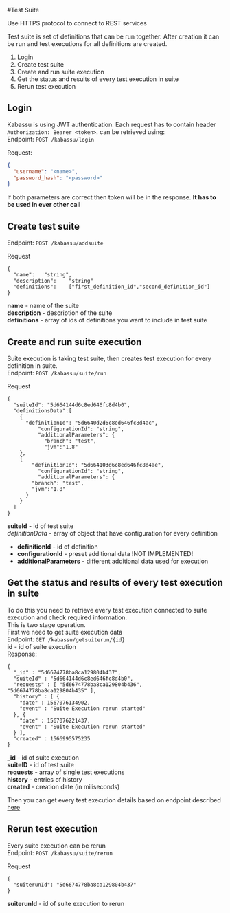 #Test Suite

Use HTTPS protocol to connect to REST services

Test suite is set of definitions that can be run together. After creation it can be run and test executions for all definitions are created. 
1. Login
2. Create test suite
3. Create and run suite execution
4. Get the status and results of every test execution in suite
5. Rerun test execution

## Login

Kabassu is using JWT authentication. Each request has to contain header `Authorization: Bearer <token>`. _<token>_ can be retrieved using:  
Endpoint: `POST /kabassu/login`

Request:
```json
{
  "username": "<name>",
  "password_hash": "<password>"
}
```

If both parameters are correct then token will be in the response. **It has to be used in ever other call**

## Create test suite
Endpoint: ``POST /kabassu/addsuite``  

Request
```
{
  "name":	"string",
  "description":	"string"
  "definitions":	["first_definition_id","second_definition_id"]
}
```
**name** - name of the suite  
**description** - description of the suite   
**definitions** - array of ids of definitions you want to include in test suite

## Create and run suite execution

Suite execution is taking test suite, then creates test execution for every definition in suite.   
Endpoint: ``POST /kabassu/suite/run``

Request
```
{
  "suiteId": "5d664144d6c8ed646fc8d4b0",
  "definitionsData":[
  	{
  	  "definitionId": "5d6640d2d6c8ed646fc8d4ac",
		  "configurationId": "string",
		  "additionalParameters": {
		  	"branch": "test",
		  	"jvm":"1.8"	
  	},
  	{
  		"definitionId": "5d664103d6c8ed646fc8d4ae",
		  "configurationId": "string",
		  "additionalParameters": {
        "branch": "test",
       	"jvm":"1.8"	
      }	
  	}
  ]
}
```
**suiteId** - id of test suite   
*definitionData* - array of object that have configuration for every definition
- **definitionId** - id of definition
- **configurationId** - preset additional data !NOT IMPLEMENTED!
- **additionalParameters** - different additional data used for execution

## Get the status and results of every test execution in suite
To do this you need to retrieve every test execution connected to suite execution and check required information.    
This is two stage operation.    
First we need to get suite execution data   
Endpoint: ``GET /kabassu/getsuiterun/{id}``   
**id** - id of suite execution   
Response:
```
{
  "_id" : "5d6674778ba8ca129804b437",
  "suiteId" : "5d664144d6c8ed646fc8d4b0",
  "requests" : [ "5d6674778ba8ca129804b436", "5d6674778ba8ca129804b435" ],
  "history" : [ {
    "date" : 1567076134902,
    "event" : "Suite Execution rerun started"
  }, {
    "date" : 1567076221437,
    "event" : "Suite Execution rerun started"
  } ],
  "created" : 1566995575235
}
```
**_id** - id of suite execution   
**suiteID** - id of test suite   
**requests** - array of single test executions   
**history** - entries of history  
**created** - creation date (in miliseconds)

Then you can get every test execution details based on endpoint described [here](singletest.md)

## Rerun test execution
Every suite execution can be rerun    
Endpoint: ``POST /kabassu/suite/rerun``   

Request
```
{
  "suiterunId": "5d6674778ba8ca129804b437"
}
```
**suiterunId** - id of suite execution to rerun 


